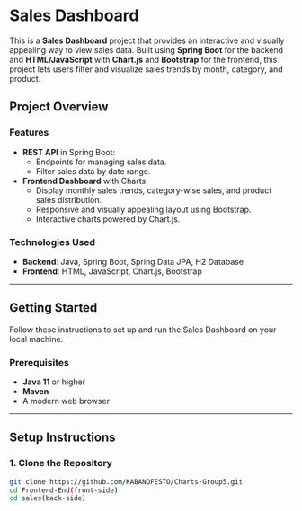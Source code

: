 # Sales Dashboard

This is a **Sales Dashboard** project that provides an interactive and visually appealing way to view sales data. Built using **Spring Boot** for the backend and **HTML/JavaScript** with **Chart.js** and **Bootstrap** for the frontend, this project lets users filter and visualize sales trends by month, category, and product.

## Project Overview

### Features

- **REST API** in Spring Boot:
  - Endpoints for managing sales data.
  - Filter sales data by date range.
- **Frontend Dashboard** with Charts:
  - Display monthly sales trends, category-wise sales, and product sales distribution.
  - Responsive and visually appealing layout using Bootstrap.
  - Interactive charts powered by Chart.js.

### Technologies Used

- **Backend**: Java, Spring Boot, Spring Data JPA, H2 Database
- **Frontend**: HTML, JavaScript, Chart.js, Bootstrap

---

## Getting Started

Follow these instructions to set up and run the Sales Dashboard on your local machine.

### Prerequisites

- **Java 11** or higher
- **Maven**
- A modern web browser

---

## Setup Instructions

### 1. Clone the Repository

```bash
git clone https://github.com/KABANOFESTO/Charts-Group5.git
cd Frontend-End(front-side)
cd sales(back-side)
